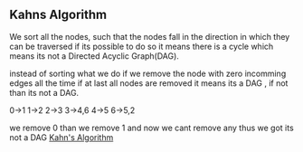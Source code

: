 ## Kahns Algorithm

We sort all the nodes, such that the nodes fall in the direction in which they can be traversed
if its possible to do so it means there is a cycle which means its not a Directed Acyclic Graph(DAG).

instead of sorting what we do if we remove the node with zero incomming edges all the time
if at last all nodes are removed it means its a DAG , if not than its not a DAG.

0->1
1->2
2->3
3->4,6
4->5
6->5,2

we remove 0 than we remove 1 and now we cant remove any thus we got its not a DAG
[Kahn's Algorithm](./KahnsAlgorithm.java)
